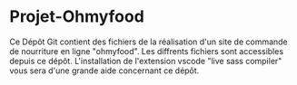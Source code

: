 # Projet-Ohmyfood
Ce Dépôt Git contient des fichiers de la réalisation d'un site de commande de nourriture en ligne "ohmyfood".
Les diffrents fichiers sont accessibles depuis ce dépôt. 
L'installation de l'extension vscode "live sass compiler" vous sera d'une grande aide concernant ce dépôt.
